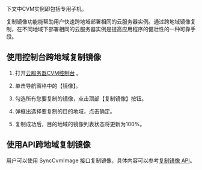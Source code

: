 下文中CVM实例即包括专用子机。

复制镜像功能能帮助用户快速跨地域部署相同的云服务器实例。通过跨地域镜像复制，在不同地域下部署相同的云服务器实例是提高应用程序的健壮性的一种可靠手段。

## 使用控制台跨地域复制镜像
1) 打开[云服务器CVM控制台](http://console.tcecqpoc.fsphere.cn/cvm/) 。

2) 单击导航窗格中的【镜像】。

3) 勾选所有您要复制的镜像，点击顶部【复制镜像】按钮。

4) 弹框出选择要复制的目的地域，点击确定。

5) 复制成功后，目的地域的镜像列表状态将更新为100%。

## 使用API跨地域复制镜像
用户可以使用 SyncCvmImage 接口复制镜像，具体内容可以参考[复制镜像 API](/doc/api/229/1336)。
